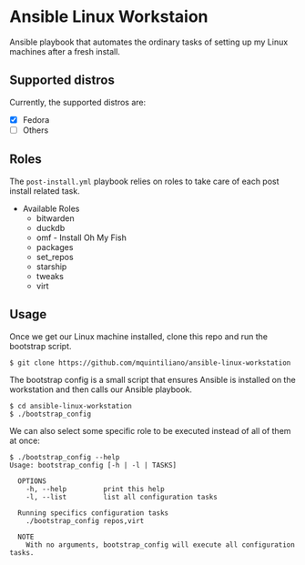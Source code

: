 # Ansible Linux Workstaion

Ansible playbook that automates the ordinary tasks of setting up my Linux machines after a fresh install.

## Supported distros

Currently, the supported distros are:

- [x] Fedora
- [ ] Others

## Roles

The `post-install.yml` playbook relies on roles to take care of each post install related task.

- Available Roles
  - bitwarden
  - duckdb
  - omf - Install Oh My Fish
  - packages
  - set_repos
  - starship
  - tweaks
  - virt

## Usage

Once we get our Linux machine installed, clone this repo and run the bootstrap script. 
```
$ git clone https://github.com/mquintiliano/ansible-linux-workstation
```
The bootstrap config is a small script that ensures Ansible is installed on the workstation and then calls our Ansible playbook.
```
$ cd ansible-linux-workstation
$ ./bootstrap_config
```
We can also select some specific role to be executed instead of all of them at once: 
```
$ ./bootstrap_config --help
Usage: bootstrap_config [-h | -l | TASKS]
  
  OPTIONS
    -h, --help         print this help
    -l, --list         list all configuration tasks

  Running specifics configuration tasks
    ./bootstrap_config repos,virt

  NOTE
    With no arguments, bootstrap_config will execute all configuration tasks.
```




